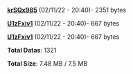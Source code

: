 [**krSQx985**](/data/krSQx985.txt) (02/11/22 - 20:40)- 2351 bytes

[**U1zFxiv1**](/data/U1zFxiv1.txt) (02/11/22 - 20:40)- 667 bytes

[**U1zFxiv1**](/data/U1zFxiv1.txt) (02/11/22 - 20:40)- 667 bytes

**Total Datas**: 1321

**Total Size**: 7.48 MB / 7.5 MB